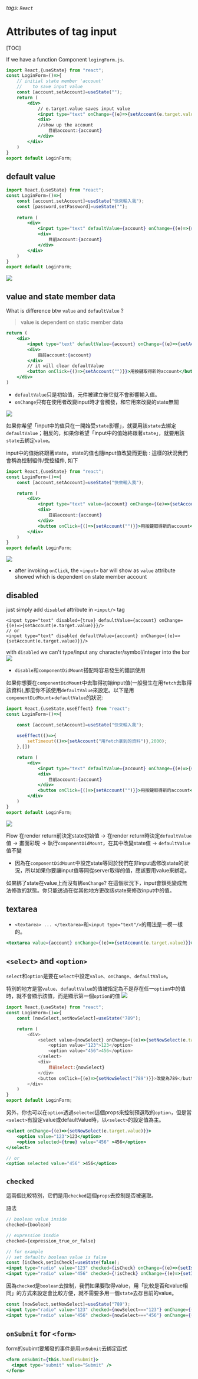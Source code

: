###### tags: `React`
# Attributes of tag input
[TOC]

If we have a function Component `logingForm.js`.
```jsx
import React,{useState} from "react";
const LoginForm=()=>{
    // initial state member 'account'
    //    to save input value
    const [account,setAccount]=useState("");
    return (
        <div>
            // e.target.value saves input value
            <input type="text" onChange={(e)=>{setAccount(e.target.value)}}/>
            <div>
            //show up the account 
                目前account:{account}
            </div>
        </div>
    )
}
export default LoginForm;
```

## default value

```jsx
import React,{useState} from "react";
const LoginForm=()=>{
    const [account,setAccount]=useState("快來輸入我");
    const [password,setPassword]=useState("");
    
    return (
        <div>
            <input type="text" defaultValue={account} onChange={(e)=>{setAccount(e.target.value)}}/>
            <div>
                目前account:{account}
            </div>
        </div>
    )
}
export default LoginForm;
```
![](https://i.imgur.com/715vwzI.png)

## value and state member data 

What is difference btw `value` and `defaultValue` ? 
> value is dependent on static member data

```jsx
return (
    <div>
        <input type="text" defaultValue={account} onChange={(e)=>{setAccount(e.target.value)}}/>
        <div>
            目前account:{account}
        </div>
        // it will clear defaultValue
        <button onClick={()=>{setAccount("")}}>用按鍵取得新的account</button>
    </div>
)
```
- `defaultValue`只是初始值，元件被建立後它就不會影響輸入值。
- `onChange`只有在使用者改變input時才會觸發，和它用來改變的state無關

![](https://i.imgur.com/vsXj7hh.gif)

如果你希望「input中的值只在一開始受`state`影響」，就要用該`state`去綁定`defaultValue`；相反的，如果你希望「input中的值始終跟著`state`」，就要用該`state`去綁定`value`。


input中的值始終跟著state，state的值也隨input值改變而更動 : 這樣的狀況我們會稱為控制組件/受控組件, 如下
```jsx
import React,{useState} from "react";
const LoginForm=()=>{
    const [account,setAccount]=useState("快來輸入我");

    return (
        <div>
            <input type="text" value={account} onChange={(e)=>{setAccount(e.target.value)}}/>
            <div>
                目前account:{account}
            </div>
            <button onClick={()=>{setAccount("")}}>用按鍵取得新的account</button>
        </div>
    )
}
export default LoginForm;
```

![](https://i.imgur.com/GuaagzK.gif)
- after invoking `onClick`, the `<input>` bar will show as `value` attribute showed which is dependent on state member account 

## disabled

just simply add `disabled` attribute in `<input/>` tag
```javascript=
<input type="text" disabled={true} defaultValue={account} onChange={(e)=>{setAccount(e.target.value)}}/>
// or 
<input type="text" disabled defaultValue={account} onChange={(e)=>{setAccount(e.target.value)}}/>
```
with `disabled` we can't type/input any character/symbol/integer into the bar   
![](https://i.imgur.com/KR7vnAe.png)   

- `disable`和`componentDidMount`搭配時容易發生的錯誤使用

如果你想要在`componentDidMount`中去取得初始input值(一般發生在用`fetch`去取得該資料),那麼你不該使用`defaultValue`來設定。以下是用`componentDidMount`+`defaultValue`的狀況:
```jsx
import React,{useState,useEffect} from "react";
const LoginForm=()=>{

    const [account,setAccount]=useState("快來輸入我");
    
    useEffect(()=>{
        setTimeout(()=>{setAccount("用fetch拿到的資料")},2000);
    },[])

    return (
        <div>
            <input type="text" defaultValue={account} onChange={(e)=>{setAccount(e.target.value)}}/>
            <div>
                目前account:{account}
            </div>
            <button onClick={()=>{setAccount("")}}>用按鍵取得新的account</button>
        </div>
    )
}
export default LoginForm;
```
![](https://i.imgur.com/c0Ga6wx.gif)

Flow
在render return前決定state初始值 -> 在render return時決定`defaultValue`值 -> 畫面彩現 -> 執行`componentDidMount`，在其中改變state值 -> `defaultValue`值不變
- 因為在`componentDidMount`中設定state等同於我們在非input處修改state的狀況，所以如果你要讓input值等同從server取得的值，應該要用value來綁定。

如果綁了state在value上而沒有綁`onChange`?
在這個狀況下，input會鎖死變成無法修改的狀態。你只能透過在從其他地方更改該state來修改input中的值。


## textarea

- `<textarea> ... </textarea>`和`<input type="text"/>`的用法是一模一樣的。

```jsx
<textarea value={account} onChange={(e)=>{setAccount(e.target.value)}}></textarea>
```

## `<select>` and `<option>`

`select`和`option`是要在`select`中設定`value`、`onChange`、`defaultValue`。

特別的地方是當`value`、`defaultValue`的值被指定為不是存在任一`option`中的值時，就不會顯示該值，而是顯示第一個`option`的值
![](https://i.imgur.com/ouUrIaV.gif)

```javascript
import React,{useState} from "react";
const LoginForm=()=>{
    const [nowSelect,setNowSelect]=useState("789");

    return (
        <div>
            <select value={nowSelect} onChange={(e)=>{setNowSelect(e.target.value)}}>
                <option value="123">123</option>
                <option value="456">456</option>
            </select>
            <div>
                目前select:{nowSelect}
            </div>
            <button onClick={(e)=>{setNowSelect("789")}}>改變為789</button>
        </div>
    )
}
export default LoginForm;
```

另外，你也可以在`option`透過`selected`這個props來控制預選取的`option`，但是當`<select>`有設定value或defaultValue時，以`<select>`的設定值為主。
```jsx
<select onChange={(e)=>{setNowSelect(e.target.value)}}>
    <option value="123">123</option>
    <option selected={true} value="456" >456</option>
</select>

// or 
<option selected value="456" >456</option>
```

## `checked`

這兩個比較特別，它們是用`checked`這個`props`去控制是否被選取。

語法
```jsx
// boolean value inside
checked={boolean} 

// expression insdie
checked={expression_true_or_false}

// for example
// set defaultv boolean value is false
const [isCheck,setIsCheck]=useState(false);
<input type="radio" value="123" checked={isCheck} onChange={(e)=>{setIsCheck(true)}}   /> 123 <br/>
<input type="radio" value="456" checked={!isCheck} onChange={(e)=>{setIsCheck(false)}} /> 456
```

因為`checked`是`boolean`去控制，我們如果要取得value，用「比較是否和value相同」的方式來設定會比較方便，就不需要多用一個`state`去存目前的value。
```jsx
const [nowSelect,setNowSelect]=useState("789");
<input type="radio" value="123" checked={nowSelect==="123"} onChange={(e)=>{setNowSelect("123")}} /> 123 <br/>
<input type="radio" value="456" checked={nowSelect==="456"} onChange={(e)=>{setNowSelect("456")}} /> 456 
```

## `onSubmit` for `<form>`
form的subimt要觸發的事件是用`onSubmit`去綁定函式
```jsx
<form onSubmit={this.handleSubmit}>
  <input type="submit" value="Submit" />
</form>
```
